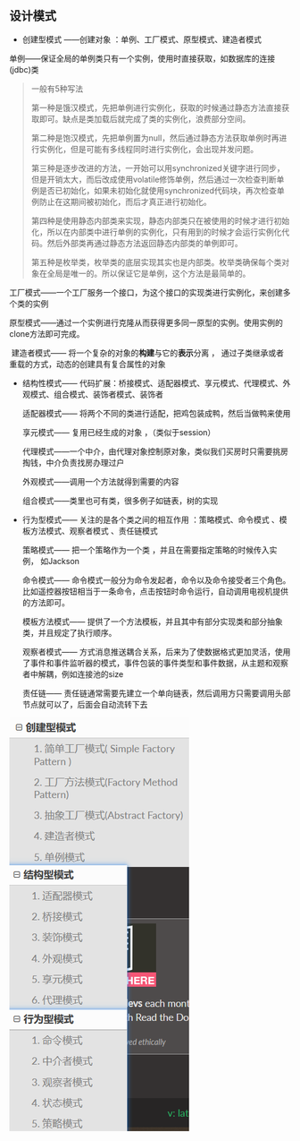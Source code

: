 ## 设计模式

* 创建型模式 ——创建对象 ：单例、工厂模式、原型模式、建造者模式

​	单例——保证全局的单例类只有一个实例，使用时直接获取，如数据库的连接(jdbc)类

> 一般有5种写法
>
> 第一种是饿汉模式，先把单例进行实例化，获取的时候通过静态方法直接获取即可。缺点是类加载后就完成了类的实例化，浪费部分空间。
>
> 第二种是饱汉模式，先把单例置为null，然后通过静态方法获取单例时再进行实例化，但是可能有多线程同时进行实例化，会出现并发问题。
>
> 第三种是逐步改进的方法，一开始可以用synchronized关键字进行同步，但是开销太大，而后改成使用volatile修饰单例，然后通过一次检查判断单例是否已初始化，如果未初始化就使用synchronized代码块，再次检查单例防止在这期间被初始化，而后才真正进行初始化。
>
> 第四种是使用静态内部类来实现，静态内部类只在被使用的时候才进行初始化，所以在内部类中进行单例的实例化，只有用到的时候才会运行实例化代码。然后外部类再通过静态方法返回静态内部类的单例即可。
>
> 第五种是枚举类，枚举类的底层实现其实也是内部类。枚举类确保每个类对象在全局是唯一的。所以保证它是单例，这个方法是最简单的。

​	工厂模式——一个工厂服务一个接口，为这个接口的实现类进行实例化，来创建多个类的实例

​	原型模式——通过一个实例进行克隆从而获得更多同一原型的实例。使用实例的clone方法即可完成。

​	建造者模式—— 将一个复杂的对象的**构建**与它的**表示**分离 ， 通过子类继承或者重载的方式，动态的创建具有复合属性的对象 

* 结构性模式—— 代码扩展：桥接模式、适配器模式、享元模式、代理模式、外观模式、组合模式、装饰者模式、装饰者

  适配器模式——  将两个不同的类进行适配，把鸡包装成鸭，然后当做鸭来使用 

  享元模式—— 复用已经生成的对象 ，（类似于session）

  代理模式——一个中介，由代理对象控制原对象，类似我们买房时只需要挑房掏钱，中介负责找房办理过户

  外观模式——调用一个方法就得到需要的内容

  组合模式——类里也可有类，很多例子如链表，树的实现

* 行为型模式——  关注的是各个类之间的相互作用 ：策略模式、命令模式 、模板方法模式、观察者模式 、责任链模式

  策略模式—— 把一个策略作为一个类  ，并且在需要指定策略的时候传入实例， 如Jackson

  命令模式—— 命令模式一般分为命令发起者，命令以及命令接受者三个角色。  比如遥控器按钮相当于一条命令，点击按钮时命令运行，自动调用电视机提供的方法即可。 

  模板方法模式—— 提供了一个方法模板，并且其中有部分实现类和部分抽象类，并且规定了执行顺序。 

   观察者模式—— 方式消息推送耦合关系，后来为了使数据格式更加灵活，使用了事件和事件监听器的模式，事件包装的事件类型和事件数据，从主题和观察者中解耦，例如连接池的size

  责任链—— 责任链通常需要先建立一个单向链表，然后调用方只需要调用头部节点就可以了，后面会自动流转下去  

![1595129169886](images/1595129169886.png)

